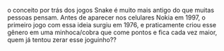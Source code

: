  o conceito por trás dos jogos Snake é muito mais antigo do que muitas pessoas pensam. Antes de aparecer nos celulares Nokia em 1997, o primeiro jogo com essa ideia surgiu em 1976, e praticamente criou esse gênero em uma minhoca/cobra que come pontos e fica cada vez maior, quem já tentou zerar esse joguinho??
